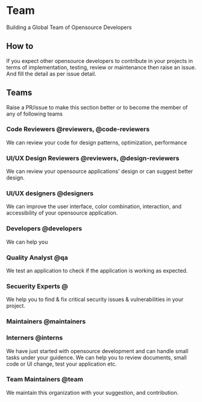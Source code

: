 # Team
Building a Global Team of Opensource Developers

## How to

If you expect other opensource developers to contribute in your projects in terms of implementation, testing, review or maintenance then raise an issue. And fill the detail as per issue detail.

## Teams
Raise a PR/issue to make this section better or to become the member of any of following teams

### Code Reviewers @reviewers, @code-reviewers
We can review your code for design patterns, optimization, performance

### UI/UX Design Reviewers @reviewers, @design-reviewers
We can review your opensource applications' design or can suggest better design.

### UI/UX designers @designers
We can improve the user interface, color combination, interaction, and accessibility of your opensource application.

### Developers @developers
We can help you 

### Quality Analyst @qa
We test an application to check if the application is working as expected.

### Secuerity Experts @
We help you to find & fix critical security issues & vulnerabilities in your project.

### Maintainers @maintainers

### Interners @interns
We have just started with opensource development and can handle small tasks under your guidence. We can help you to review documents, small code or UI change, test your application etc.

### Team Maintainers @team
We maintain this organization with your suggestion, and contribution.
